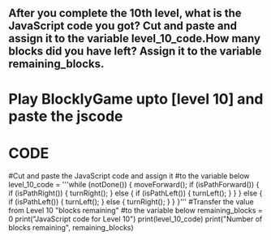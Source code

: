 ## After you complete the 10th level, what is the JavaScript code you got? Cut and paste and assign it to the variable level_10_code.How many blocks did you have left? Assign it to the variable remaining_blocks.
# Play BlocklyGame upto [level 10] and paste the jscode

# CODE

#Cut and paste the JavaScript code and assign it 
#to the variable below 
level_10_code = '''while (notDone()) {
 moveForward();
  if (isPathForward()) {
    if (isPathRight()) {
      turnRight();
    } else {
      if (isPathLeft()) {
        turnLeft();
      }
    }
  } else {
    if (isPathLeft()) {
      turnLeft();
    } else {
      turnRight();
    }
  }
}'''
#Transfer the value from Level 10 "blocks remaining"
#to the variable below 
remaining_blocks = 0 
print("JavaScript code for Level 10")
print(level_10_code)
print("Number of blocks remaining", remaining_blocks)
